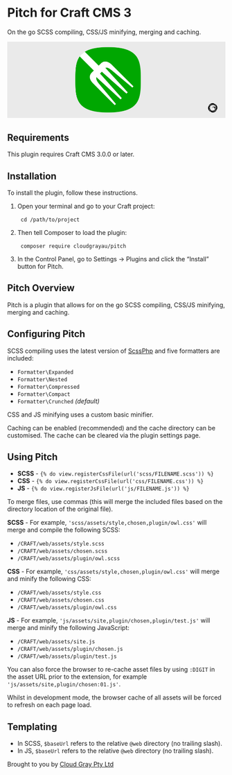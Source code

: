 # Pitch for Craft CMS 3

On the go SCSS compiling, CSS/JS minifying, merging and caching.

![Screenshot](resources/pitch.png)

## Requirements

This plugin requires Craft CMS 3.0.0 or later.

## Installation

To install the plugin, follow these instructions.

1. Open your terminal and go to your Craft project:

        cd /path/to/project

2. Then tell Composer to load the plugin:

        composer require cloudgrayau/pitch

3. In the Control Panel, go to Settings → Plugins and click the “Install” button for Pitch.

## Pitch Overview

Pitch is a plugin that allows for on the go SCSS compiling, CSS/JS minifying, merging and caching.

## Configuring Pitch

SCSS compiling uses the latest version of [ScssPhp](https://scssphp.github.io/) and five formatters are included:

- `Formatter\Expanded`
- `Formatter\Nested`
- `Formatter\Compressed`
- `Formatter\Compact`
- `Formatter\Crunched` *(default)*

CSS and JS minifying uses a custom basic minifier.

Caching can be enabled (recommended) and the cache directory can be customised. The cache can be cleared via the plugin settings page.

## Using Pitch

- **SCSS** - `{% do view.registerCssFile(url('scss/FILENAME.scss')) %}`
- **CSS** - `{% do view.registerCssFile(url('css/FILENAME.css')) %}`
- **JS** - `{% do view.registerJsFile(url('js/FILENAME.js')) %}`

To merge files, use commas (this will merge the included files based on the directory location of the original file).

**SCSS** - For example, `'scss/assets/style,chosen,plugin/owl.css'` will merge and compile the following SCSS:

- `/CRAFT/web/assets/style.scss`
- `/CRAFT/web/assets/chosen.scss`
- `/CRAFT/web/assets/plugin/owl.scss`

**CSS** - For example, `'css/assets/style,chosen,plugin/owl.css'` will merge and minify the following CSS:

- `/CRAFT/web/assets/style.css`
- `/CRAFT/web/assets/chosen.css`
- `/CRAFT/web/assets/plugin/owl.css`

**JS** - For example, `'js/assets/site,plugin/chosen,plugin/test.js'` will merge and minify the following JavaScript:

- `/CRAFT/web/assets/site.js`
- `/CRAFT/web/assets/plugin/chosen.js`
- `/CRAFT/web/assets/plugin/test.js`

You can also force the browser to re-cache asset files by using `:DIGIT` in the asset URL prior to the extension, for example `'js/assets/site,plugin/chosen:01.js'`.

Whilst in development mode, the browser cache of all assets will be forced to refresh on each page load.

## Templating

- In SCSS, `$baseUrl` refers to the relative `@web` directory (no trailing slash).
- In JS, `$baseUrl` refers to the relative `@web` directory (no trailing slash).

Brought to you by [Cloud Gray Pty Ltd](https://cloudgray.com.au/)
